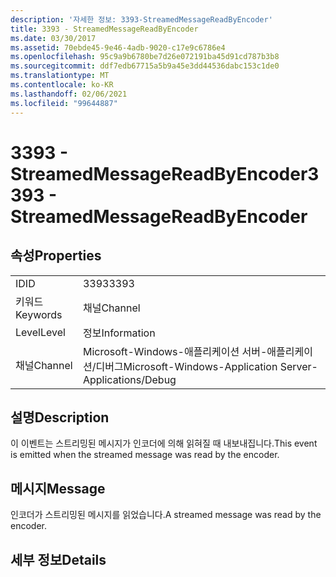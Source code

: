 ```yaml
---
description: '자세한 정보: 3393-StreamedMessageReadByEncoder'
title: 3393 - StreamedMessageReadByEncoder
ms.date: 03/30/2017
ms.assetid: 70ebde45-9e46-4adb-9020-c17e9c6786e4
ms.openlocfilehash: 95c9a9b6780be7d26e072191ba45d91cd787b3b8
ms.sourcegitcommit: ddf7edb67715a5b9a45e3dd44536dabc153c1de0
ms.translationtype: MT
ms.contentlocale: ko-KR
ms.lasthandoff: 02/06/2021
ms.locfileid: "99644887"
---
```

# <a name="3393---streamedmessagereadbyencoder"></a><span data-ttu-id="bd9d9-103">3393 - StreamedMessageReadByEncoder</span><span class="sxs-lookup"><span data-stu-id="bd9d9-103">3393 - StreamedMessageReadByEncoder</span></span>

## <a name="properties"></a><span data-ttu-id="bd9d9-104">속성</span><span class="sxs-lookup"><span data-stu-id="bd9d9-104">Properties</span></span>  
  
|||  
|-|-|  
|<span data-ttu-id="bd9d9-105">ID</span><span class="sxs-lookup"><span data-stu-id="bd9d9-105">ID</span></span>|<span data-ttu-id="bd9d9-106">3393</span><span class="sxs-lookup"><span data-stu-id="bd9d9-106">3393</span></span>|  
|<span data-ttu-id="bd9d9-107">키워드</span><span class="sxs-lookup"><span data-stu-id="bd9d9-107">Keywords</span></span>|<span data-ttu-id="bd9d9-108">채널</span><span class="sxs-lookup"><span data-stu-id="bd9d9-108">Channel</span></span>|  
|<span data-ttu-id="bd9d9-109">Level</span><span class="sxs-lookup"><span data-stu-id="bd9d9-109">Level</span></span>|<span data-ttu-id="bd9d9-110">정보</span><span class="sxs-lookup"><span data-stu-id="bd9d9-110">Information</span></span>|  
|<span data-ttu-id="bd9d9-111">채널</span><span class="sxs-lookup"><span data-stu-id="bd9d9-111">Channel</span></span>|<span data-ttu-id="bd9d9-112">Microsoft-Windows-애플리케이션 서버-애플리케이션/디버그</span><span class="sxs-lookup"><span data-stu-id="bd9d9-112">Microsoft-Windows-Application Server-Applications/Debug</span></span>|  
  
## <a name="description"></a><span data-ttu-id="bd9d9-113">설명</span><span class="sxs-lookup"><span data-stu-id="bd9d9-113">Description</span></span>  

 <span data-ttu-id="bd9d9-114">이 이벤트는 스트리밍된 메시지가 인코더에 의해 읽혀질 때 내보내집니다.</span><span class="sxs-lookup"><span data-stu-id="bd9d9-114">This event is emitted when the streamed message was read by the encoder.</span></span>  
  
## <a name="message"></a><span data-ttu-id="bd9d9-115">메시지</span><span class="sxs-lookup"><span data-stu-id="bd9d9-115">Message</span></span>  

 <span data-ttu-id="bd9d9-116">인코더가 스트리밍된 메시지를 읽었습니다.</span><span class="sxs-lookup"><span data-stu-id="bd9d9-116">A streamed message was read by the encoder.</span></span>  
  
## <a name="details"></a><span data-ttu-id="bd9d9-117">세부 정보</span><span class="sxs-lookup"><span data-stu-id="bd9d9-117">Details</span></span>
